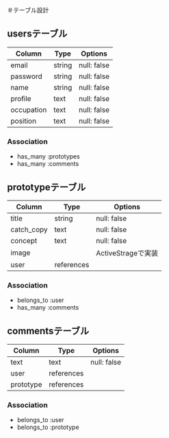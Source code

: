 ＃テーブル設計

## usersテーブル

| Column    | Type       | Options
| --------- | ---------- | --------------------------
|email      | string     | null: false
|password   | string     | null: false
|name       | string     | null: false
|profile    | text       | null: false
|occupation | text       | null: false
|position   | text       | null: false

### Association

- has_many :prototypes
- has_many :comments


## prototypeテーブル

| Column     | Type       | Options
| ---------- | ---------- | ------------------
| title      |string      | null: false
| catch_copy | text       | null: false
| concept    | text       | null: false
| image      |            | ActiveStrageで実装
| user       | references |

### Association

- belongs_to :user
- has_many :comments

## commentsテーブル

| Column    | Type       | Options
| --------- | ---------- | --------------
| text      | text       | null: false
| user      | references |
| prototype | references |

### Association 

- belongs_to :user
- belongs_to :prototype
